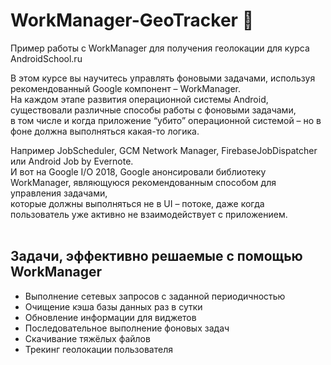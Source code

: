 # WorkManager-GeoTracker 👷

Пример работы с WorkManager для получения геолокации для курса AndroidSchool.ru

В этом курсе вы научитесь управлять фоновыми задачами, используя рекомендованный Google компонент – WorkManager.<br> 
На каждом этапе развития операционной системы Android, существовали различные способы работы с фоновыми задачами,<br>
в том числе и когда приложение “убито” операционной системой – но в фоне должна выполняться какая-то логика.<br>

Например JobScheduler, GCM Network Manager, FirebaseJobDispatcher или Android Job by Evernote. <br>
И вот на Google I/O 2018, Google анонсировали библиотеку WorkManager, являющуюся рекомендованным способом для управления задачами, <br>
которые должны выполняться не в UI – потоке, даже когда пользователь уже активно не взаимодействует с приложением.<br>
<br />
## Задачи, эффективно решаемые с помощью WorkManager

- Выполнение сетевых запросов с заданной периодичностью
- Очищение кэша базы данных раз в сутки
- Обновление информации для виджетов
- Последовательное выполнение фоновых задач
- Скачивание тяжёлых файлов
- Трекинг геолокации пользователя
<br />
